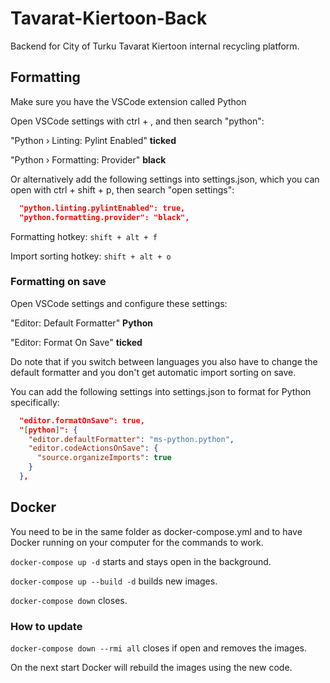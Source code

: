 # Tavarat-Kiertoon-Back

Backend for City of Turku Tavarat Kiertoon internal recycling platform.

## Formatting

Make sure you have the VSCode extension called Python

Open VSCode settings with ctrl + , and then search "python":

"Python › Linting: Pylint Enabled" **ticked**

"Python › Formatting: Provider" **black**

Or alternatively add the following settings into settings.json, which you can open with ctrl + shift + p, then search "open settings":

```json
  "python.linting.pylintEnabled": true,
  "python.formatting.provider": "black",
```

Formatting hotkey: `shift + alt + f`

Import sorting hotkey: `shift + alt + o`

### Formatting on save

Open VSCode settings and configure these settings:

"Editor: Default Formatter" **Python**

"Editor: Format On Save" **ticked**

Do note that if you switch between languages you also have to change the default formatter and you don't get automatic import sorting on save.

You can add the following settings into settings.json to format for Python specifically:

```json
  "editor.formatOnSave": true,
  "[python]": {
    "editor.defaultFormatter": "ms-python.python",
    "editor.codeActionsOnSave": {
      "source.organizeImports": true
    }
  },
```

## Docker

You need to be in the same folder as docker-compose.yml and to have Docker running on your computer for the commands to work.

`docker-compose up -d` starts and stays open in the background.

`docker-compose up --build -d` builds new images.

`docker-compose down` closes.

### How to update

`docker-compose down --rmi all` closes if open and removes the images.

On the next start Docker will rebuild the images using the new code.
